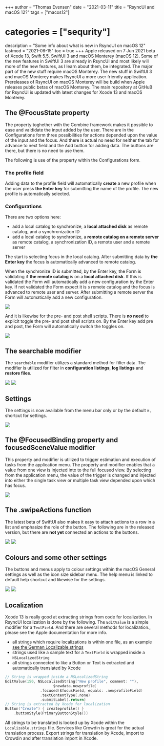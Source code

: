 +++
author = "Thomas Evensen"
date = "2021-03-11"
title =  "RsyncUI and macOS 12?"
tags = ["macos12"]
# categories = ["sequrity"]
description = "Some info about what is new in RsyncUI on macOS 12"
lastmod = "2021-06-15"
toc = true
+++
Apple released on 7 Jun 2021 beta of Xcode 13, Swift 5.5, SwiftUI 3 and macOS Monterey (macOS 12). Some of the new features in SwiftUI 3 are already in RsyncUI and most likely will more of the new features, as I learn about them, be integrated. The major part of the new stuff require macOS Monterey. The new stuff in SwiftUI 3 and macOS Monterey makes RsyncUI a more user friendly application. Prereleases of RsyncUI on macOS Monterey will be build when Apple releases public betas of macOS Monterey. The main repository at GitHuB for RsyncUI is updated with latest changes for Xcode 13 and macOS Monterey.

## The @FocusState property

The property toghether with the Combine framework makes it possible to ease and valdidate the input added by the user. There are in the Configurations form three possibilities for actions depended upon the value of the input and the focus. And there is actual no need for neither the tab for advance to next field and the Add button for adding data. The buttons are there, but there is no need to use them.

The following is use of the property within the Configurations form.

### The profile field

Adding data to the profile field will automatically **create** a new profile when the user press **the Enter key** for submitting the name of the profile. The new profile is automatically selected.

### Configurations

There are two options here:

- add a local catalog to synchronize, a **local attached disk** as remote catalog, and a synchronization ID
- add a local catalog to synchronize, a **remote catalog on a remote server** as remote catalog, a synchronization ID, a remote user and a remote server

The start is selecting focus in the local catalog. After submitting data by **the Enter key** the focus is automatically advanced to remote catalog.

When the synchronize ID is submitted, by the Enter key, the Form is validating if **the remote catalog** is on a **local attached disk**. If this is validated the Form will automatically add a new configuration by the Enter key. If not validated the Form expect it is s remote catalog and the focus is advanced to remote user and server. After submitting a remote server the Form will automatically add a new configuration.

![](/images/macos12/newadd.png)

And it is likewise for the pre- and post shell scripts. There is **no need** to explicit toggle the pre- and post shell scripts on. By the Enter key add pre and post, the Form will automatically switch the toggles on.

![](/images/macos12/newpreandpost.png)

## The searchable modifier

The `searchable` modifier utilizes a standard method for filter data. The modifier is utilized for filter in **configuration listings**, **log listings** and  **restore files**.

![](/images/macos12/search1.png)
![](/images/macos12/search2.png)

## Settings

The settings is now available from the menu bar only or by the default `⌘,` shortcut for settings.

![](/images/macos12/settings.png)

## The @FocusedBinding property and focusedSceneValue modifier

This property and modifier is utilized to trigger estimation and execution of tasks from the application menu. The property and modifier enables that a value from one view is injected into to the full focused view. By selecting from the application menu, the value of the trigger is changed and injected into either the single task view or multiple task view depended upon which has focus.

![](/images/macos12/shortcuts.png)

## The .swipeActions function

The latest beta of SwiftUI also makes it easy to attach actions to a row in a list and emphasize the role of the button. The following are in the released version, but there are **not yet** connected an actions to the buttons.

![](/images/macos12/slidedelete.png)
![](/images/macos12/slideexecute.png)

## Colours and some other settings

The buttons and menus apply to colour settings within the macOS General settings as well as the icon size sidebar menu. The help menu is linked to default help shortcut and likewise for the settings.

![](/images/macos12/adaptive.png)
![](/images/macos12/adaptive2.png)

## Localization

Xcode 13 is really good at extracting strings from code for localization. In RsyncUI localization is done by the following. The `EditValue` is a simple modifier for a `TextField`. And there are several methods for localization., please see the Apple documentation for more info.

- all strings which require localizations is within one file, as an example [see the German Localizable.strings](https://github.com/rsyncOSX/RsyncUI/blob/main/RsyncUI/de.lproj/Localizable.strings)
- strings used like a sample text for a `TextField` is wrapped inside a `NSLocalizedString`
- all strings connected to like a Button or Text is extracted and automatically translated by Xcode
```swift
// String is wrapped inside a NSLocalizedString
EditValue(150, NSLocalizedString("New profile", comment: ""),
                      $newdata.newprofile)
                .focused($focusField, equals: .newprofileField)
                .textContentType(.none)
                .submitLabel(.return)
// String is extracted by Xcode for localization
Button("Create") { createprofile() }
    .buttonStyle(PrimaryButtonStyle())
```
All strings to be translated is looked up by Xcode within the `Localizable.strings` file. Services like Crowdin is great for the actual translation process. Export strings for translation by Xcode, import to Crowdin and after translation import in Xcode.
